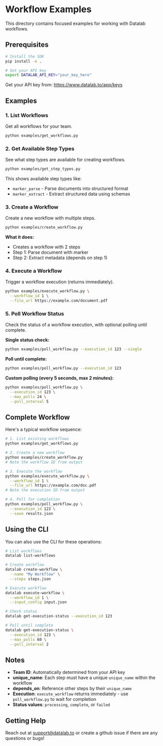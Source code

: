 # Workflow Examples

This directory contains focused examples for working with Datalab workflows.

## Prerequisites

```bash
# Install the SDK
pip install -e .

# Set your API key
export DATALAB_API_KEY="your_key_here"
```

Get your API key from: https://www.datalab.to/app/keys

## Examples

### 1. List Workflows

Get all workflows for your team.

```bash
python examples/get_workflows.py
```

### 2. Get Available Step Types

See what step types are available for creating workflows.

```bash
python examples/get_step_types.py
```

This shows available step types like:
- `marker_parse` - Parse documents into structured format
- `marker_extract` - Extract structured data using schemas

### 3. Create a Workflow

Create a new workflow with multiple steps.

```bash
python examples/create_workflow.py
```

**What it does:**
- Creates a workflow with 2 steps
- Step 1: Parse document with marker
- Step 2: Extract metadata (depends on step 1)

### 4. Execute a Workflow

Trigger a workflow execution (returns immediately).

```bash
python examples/execute_workflow.py \
  --workflow_id 1 \
  --file_url https://example.com/document.pdf
```

### 5. Poll Workflow Status

Check the status of a workflow execution, with optional polling until complete.

**Single status check:**
```bash
python examples/poll_workflow.py --execution_id 123 --single
```

**Poll until complete:**
```bash
python examples/poll_workflow.py --execution_id 123
```

**Custom polling (every 5 seconds, max 2 minutes):**
```bash
python examples/poll_workflow.py \
  --execution_id 123 \
  --max_polls 24 \
  --poll_interval 5
```

## Complete Workflow

Here's a typical workflow sequence:

```bash
# 1. List existing workflows
python examples/get_workflows.py

# 2. Create a new workflow
python examples/create_workflow.py
# Note the workflow ID from output

# 3. Execute the workflow
python examples/execute_workflow.py \
  --workflow_id 1 \
  --file_url https://example.com/doc.pdf
# Note the execution ID from output

# 4. Poll for completion
python examples/poll_workflow.py \
  --execution_id 123 \
  --save results.json
```

## Using the CLI

You can also use the CLI for these operations:

```bash
# List workflows
datalab list-workflows

# Create workflow
datalab create-workflow \
  --name "My Workflow" \
  --steps steps.json

# Execute workflow
datalab execute-workflow \
  --workflow_id 1 \
  --input_config input.json

# Check status
datalab get-execution-status --execution_id 123

# Poll until complete
datalab get-execution-status \
  --execution_id 123 \
  --max_polls 60 \
  --poll_interval 2
```

## Notes

- **Team ID**: Automatically determined from your API key
- **unique_name**: Each step must have a unique `unique_name` within the workflow
- **depends_on**: Reference other steps by their `unique_name`
- **Execution**: `execute_workflow` returns immediately - use `poll_workflow.py` to wait for completion
- **Status values**: `processing`, `complete`, or `failed`

## Getting Help

Reach out at support@datalab.to or create a github issue if there are any questions or bugs!